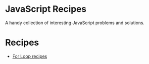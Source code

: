 # JavaScript Recipes
A handy collection of interesting JavaScript problems and solutions.

# Recipes

* [For Loop recipes](other_file.md)
